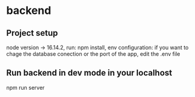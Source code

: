 # backend

## Project setup
node version -> 16.14.2,
run: npm install,
env configuration: if you want to chage the database conection or the port of the app, edit the .env file

## Run backend in dev mode in your localhost

npm run server
